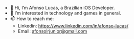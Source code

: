 - 👋 Hi, I’m Afonso Lucas, a Brazilian iOS Developer.
- 👀 I’m interested in technology and games in general.
- 📫 How to reach me: 
  - Linkedin: https://www.linkedin.com/in/afonso-lucas/
  - Email: afonsolrjunior@gmail.com

<!---
afonsolrjunior/afonsolrjunior is a ✨ special ✨ repository because its `README.md` (this file) appears on your GitHub profile.
You can click the Preview link to take a look at your changes.
--->
